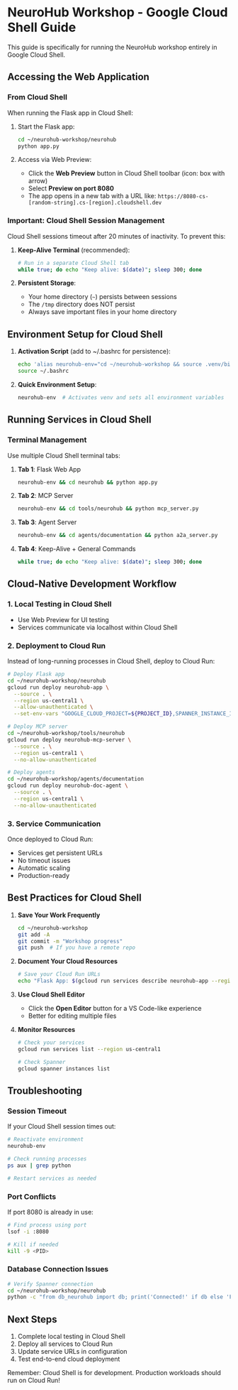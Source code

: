 # NeuroHub Workshop - Google Cloud Shell Guide

This guide is specifically for running the NeuroHub workshop entirely in Google Cloud Shell.

## Accessing the Web Application

### From Cloud Shell
When running the Flask app in Cloud Shell:

1. Start the Flask app:
   ```bash
   cd ~/neurohub-workshop/neurohub
   python app.py
   ```

2. Access via Web Preview:
   - Click the **Web Preview** button in Cloud Shell toolbar (icon: box with arrow)
   - Select **Preview on port 8080**
   - The app opens in a new tab with a URL like: `https://8080-cs-[random-string].cs-[region].cloudshell.dev`

### Important: Cloud Shell Session Management

Cloud Shell sessions timeout after 20 minutes of inactivity. To prevent this:

1. **Keep-Alive Terminal** (recommended):
   ```bash
   # Run in a separate Cloud Shell tab
   while true; do echo "Keep alive: $(date)"; sleep 300; done
   ```

2. **Persistent Storage**:
   - Your home directory (`~`) persists between sessions
   - The `/tmp` directory does NOT persist
   - Always save important files in your home directory

## Environment Setup for Cloud Shell

1. **Activation Script** (add to ~/.bashrc for persistence):
   ```bash
   echo 'alias neurohub-env="cd ~/neurohub-workshop && source .venv/bin/activate && source set_env.sh"' >> ~/.bashrc
   source ~/.bashrc
   ```

2. **Quick Environment Setup**:
   ```bash
   neurohub-env  # Activates venv and sets all environment variables
   ```

## Running Services in Cloud Shell

### Terminal Management
Use multiple Cloud Shell terminal tabs:

1. **Tab 1**: Flask Web App
   ```bash
   neurohub-env && cd neurohub && python app.py
   ```

2. **Tab 2**: MCP Server
   ```bash
   neurohub-env && cd tools/neurohub && python mcp_server.py
   ```

3. **Tab 3**: Agent Server
   ```bash
   neurohub-env && cd agents/documentation && python a2a_server.py
   ```

4. **Tab 4**: Keep-Alive + General Commands
   ```bash
   while true; do echo "Keep alive: $(date)"; sleep 300; done
   ```

## Cloud-Native Development Workflow

### 1. Local Testing in Cloud Shell
- Use Web Preview for UI testing
- Services communicate via localhost within Cloud Shell

### 2. Deployment to Cloud Run
Instead of long-running processes in Cloud Shell, deploy to Cloud Run:

```bash
# Deploy Flask app
cd ~/neurohub-workshop/neurohub
gcloud run deploy neurohub-app \
  --source . \
  --region us-central1 \
  --allow-unauthenticated \
  --set-env-vars "GOOGLE_CLOUD_PROJECT=${PROJECT_ID},SPANNER_INSTANCE_ID=${SPANNER_INSTANCE_ID},SPANNER_DATABASE_ID=${SPANNER_DATABASE_ID},GOOGLE_MAPS_API_KEY=${GOOGLE_MAPS_API_KEY}"

# Deploy MCP server
cd ~/neurohub-workshop/tools/neurohub
gcloud run deploy neurohub-mcp-server \
  --source . \
  --region us-central1 \
  --no-allow-unauthenticated

# Deploy agents
cd ~/neurohub-workshop/agents/documentation
gcloud run deploy neurohub-doc-agent \
  --source . \
  --region us-central1 \
  --no-allow-unauthenticated
```

### 3. Service Communication
Once deployed to Cloud Run:
- Services get persistent URLs
- No timeout issues
- Automatic scaling
- Production-ready

## Best Practices for Cloud Shell

1. **Save Your Work Frequently**
   ```bash
   cd ~/neurohub-workshop
   git add -A
   git commit -m "Workshop progress"
   git push  # If you have a remote repo
   ```

2. **Document Your Cloud Resources**
   ```bash
   # Save your Cloud Run URLs
   echo "Flask App: $(gcloud run services describe neurohub-app --region us-central1 --format 'value(status.url)')" >> ~/workshop-urls.txt
   ```

3. **Use Cloud Shell Editor**
   - Click the **Open Editor** button for a VS Code-like experience
   - Better for editing multiple files

4. **Monitor Resources**
   ```bash
   # Check your services
   gcloud run services list --region us-central1
   
   # Check Spanner
   gcloud spanner instances list
   ```

## Troubleshooting

### Session Timeout
If your Cloud Shell session times out:
```bash
# Reactivate environment
neurohub-env

# Check running processes
ps aux | grep python

# Restart services as needed
```

### Port Conflicts
If port 8080 is already in use:
```bash
# Find process using port
lsof -i :8080

# Kill if needed
kill -9 <PID>
```

### Database Connection Issues
```bash
# Verify Spanner connection
cd ~/neurohub-workshop/neurohub
python -c "from db_neurohub import db; print('Connected!' if db else 'Failed!')"
```

## Next Steps

1. Complete local testing in Cloud Shell
2. Deploy all services to Cloud Run
3. Update service URLs in configuration
4. Test end-to-end cloud deployment

Remember: Cloud Shell is for development. Production workloads should run on Cloud Run!